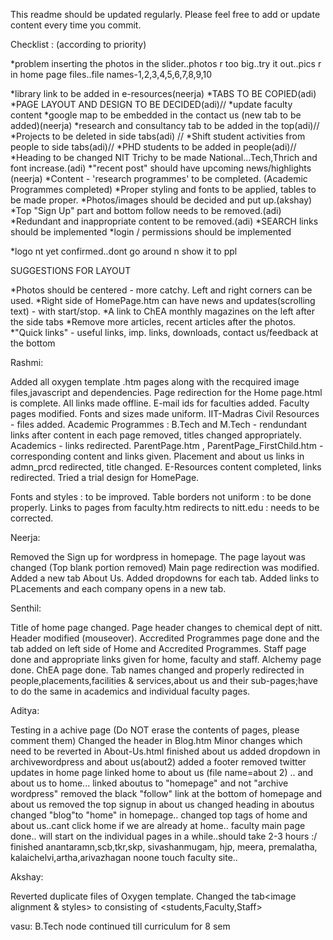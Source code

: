 This readme should be updated regularly. Please feel free to add or update content every time you commit.

Checklist : (according to priority)

*problem inserting the photos in the slider..photos r too big..try it out..pics r in home page files..file names-1,2,3,4,5,6,7,8,9,10

*library link to be added in e-resources(neerja)
*TABS TO BE COPIED(adi)
*PAGE LAYOUT AND DESIGN TO BE DECIDED(adi)//
*update faculty content
*google map to be embedded in the contact us (new tab to be added)(neerja)
*research and consultancy tab to be added in the top(adi)//
*Projects to be deleted in side tabs(adi) //
*Shift student activities from people to side tabs(adi)//
*PHD students to be added in people(adi)//
*Heading to be changed NIT Trichy to be made National...Tech,Thrich and font increase.(adi)
*"recent post" should have upcoming news/highlights (neerja)
*Content - 'research programmes' to be completed. (Academic Programmes completed)
*Proper styling and fonts to be applied, tables to be made proper.
*Photos/images should be decided and put up.(akshay)
*Top "Sign Up" part and bottom follow needs to be removed.(adi)
*Redundant and inappropriate content to be removed.(adi)
*SEARCH links should be implemented
*login / permissions should be implemented

*logo nt yet confirmed..dont go around n show it to ppl


SUGGESTIONS FOR LAYOUT

*Photos should be centered - more catchy. Left and right corners can be used.
*Right side of HomePage.htm can have news and updates(scrolling text) - with start/stop.
*A link to ChEA monthly magazines on the left after the side tabs
*Remove more articles, recent articles after the photos.
*"Quick links" - useful links, imp. links, downloads, contact us/feedback at the bottom



Rashmi:

Added all oxygen template .htm pages along with the recquired image files,javascript and dependencies.
Page redirection for the Home page.html is complete.
All links made offline.
E-mail ids for faculties added.
Faculty pages modified. Fonts and sizes made uniform.
IIT-Madras Civil Resources - files added.
Academic Programmes : B.Tech and M.Tech - rendundant links after content in each page removed, titles changed appropriately.
Academics - links redirected.
ParentPage.htm , ParentPage_FirstChild.htm - corresponding content and links given.
Placement and about us links in admn_prcd redirected, title changed.
E-Resources content completed, links redirected.
Tried a trial design for HomePage.

Fonts and styles : to be improved.
Table borders not uniform : to be done properly.
Links to pages from faculty.htm redirects to nitt.edu : needs to be corrected.

Neerja:

Removed the Sign up for wordpress in homepage.
The page layout was changed (Top blank portion removed)
Main page redirection was modified.
Added a new tab About Us.
Added dropdowns for each tab.
Added links to PLacements and each company opens in a new tab.

Senthil:

Title of home page changed.
Page header changes to chemical dept of nitt.
Header modified (mouseover).
Accredited Programmes page done and the tab added on left side of Home and Accredited Programmes.
Staff page done and appropriate links given for home, faculty and staff.
Alchemy page done.
ChEA page done.
Tab names changed and properly redirected in people,placements,facilities & services,about us and their sub-pages;have to do the same in academics and individual faculty pages.

Aditya:

Testing in a achive page (Do NOT erase the contents of pages, please comment them)
Changed the header in Blog.htm
Minor changes which need to be reverted in About-Us.html
finished about us
added dropdown in archivewordpress and about us(about2)
added a footer
removed twitter updates in home page
linked home to about us (file name=about 2) .. and about us to home...
linked aboutus to "homepage" and not "archive wordpress"
removed the black "follow" link at the bottom of homepage and about us
removed the top signup in about us
changed heading in aboutus
changed "blog"to "home" in homepage..
changed top tags of home and about us..cant click home if we are already at home..
faculty main page done.. will start on the individual pages in a while..should take 2-3 hours :/
finished anantaramn,scb,tkr,skp, sivashanmugam, hjp, meera, premalatha, kalaichelvi,artha,arivazhagan
noone touch faculty site..

Akshay:

Reverted duplicate files of Oxygen template.
Changed the tab<image alignment & styles> to <people> consisting of <students,Faculty,Staff> 

vasu:
B.Tech node continued till curriculum for 8 sem


